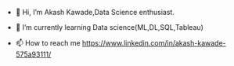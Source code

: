 - 👋 Hi, I’m Akash Kawade,Data Science enthusiast.

- 🌱 I’m currently learning Data science(ML,DL,SQL,Tableau)

- 📫 How to reach me https://www.linkedin.com/in/akash-kawade-575a93111/

<!---
ask-kawade/ask-kawade is a ✨ special ✨ repository because its `README.md` (this file) appears on your GitHub profile.
You can click the Preview link to take a look at your changes.
--->
